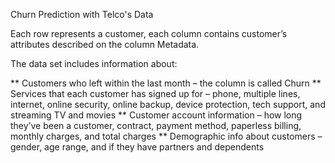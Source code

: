 Churn Prediction with Telco's Data

Each row represents a customer, each column contains customer’s attributes described on the column Metadata.

The data set includes information about:

** Customers who left within the last month – the column is called Churn
** Services that each customer has signed up for – phone, multiple lines, internet, online security, online backup, device protection, tech support, and streaming TV and movies
** Customer account information – how long they’ve been a customer, contract, payment method, paperless billing, monthly charges, and total charges
** Demographic info about customers – gender, age range, and if they have partners and dependents
